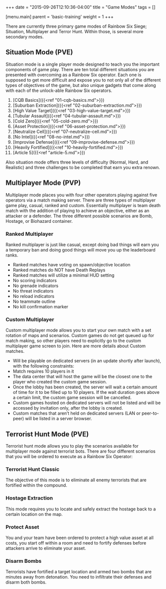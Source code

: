 +++
date = "2015-09-26T12:10:36-04:00"
title = "Game Modes"
tags = []

[menu.main]
  parent = 'basic-training'
  weight = 1
+++

There are currently three primary game modes of Rainbow Six Siege; Situation, Multiplayer and Terror Hunt. Within those, is several more secondary modes.

## Situation Mode (PVE)

Situation mode is a single player mode designed to teach you the important components of game play. There are ten total different situations you are presented with overcoming as a Rainbow Six operator. Each one is supposed to get more difficult and expose you to not only all of the different types of objectives of the game, but also unique gadgets that come along with each of the unlock-able Rainbow Six operators.

1. [CQB Basics]({{<ref "01-cqb-basics.md">}})
1. [Suburban Extraction]({{<ref "02-suburban-extraction.md">}})
1. [High Value Target]({{<ref "03-high-value-target.md">}})
1. [Tubular Assault]({{<ref "04-tubular-assault.md">}})
1. [Cold Zero]({{<ref "05-cold-zero.md">}})
1. [Asset Protection]({{<ref "06-asset-protection.md">}})
1. [Neutralize Cell]({{<ref "07-neutralize-cell.md">}})
1. [No Intel]({{<ref "08-no-intel.md">}})
1. [Improvise Defense]({{<ref "09-improvise-defense.md">}})
1. [Heavily Fortified]({{<ref "10-heavily-fortified.md">}})
1. [Article 5]({{<ref "article-5.md">}})

Also situation mode offers three levels of difficulty (Normal, Hard, and Realistic) and three challenges to be completed that earn you extra renown.

## Multiplayer Mode (PVP)

Multiplayer mode places you with four other operators playing against five operators via a match making server. There are three types of multiplayer game play, casual, ranked and custom. Essentially multiplayer is team death match with the addition of playing to achieve an objective, either as an attacker or a defender. The three different possible scenarios are Bomb, Hostage, or Biohazard container.

### Ranked Multiplayer

Ranked multiplayer is just like casual, except doing bad things will earn you a temporary ban and doing good things will move you up the leaderboard ranks.

* Ranked matches have voting on spawn/objective location
* Ranked matches do NOT have Death Replays
* Ranked matches will utilize a minimal HUD setting
* No scoring indicators
* No grenade indicators
* No threat indicators
* No reload indicators
* No teammate outline
* No kill confirmation marker

### Custom Multiplayer

Custom multiplayer mode allows you to start your own match with a set rotation of maps and scenarios. Custom games do not get queued up for match making, so other players need to explicitly go to the custom multiplayer game screen to join. Here are more details about Custom matches.

* Will be playable on dedicated servers (in an update shortly after launch), with the following constraints:
* Match requires 10 players in it
* The data center that will host the game will be the closest one to the player who created the custom game session.
* Once the lobby has been created, the server will wait a certain amount of time for it to be filled up to 10 players. If the wait duration goes above a certain limit, the custom game session will be cancelled.
* Custom games hosted on dedicated servers will not be listed and will be accessed by invitation only, after the lobby is created.
* Custom matches that aren’t held on dedicated servers (LAN or peer-to-peer) will be listed in a server browser.

## Terrorist Hunt Mode (PVE)

Terrorist hunt mode allows you to play the scenarios available for multiplayer mode against terrorist bots. There are four different scenarios that you will be ordered to execute as a Rainbow Six Operator:

### Terrorist Hunt Classic

The objective of this mode is to eliminate all enemy terrorists that are fortified within the compound.

### Hostage Extraction

This mode requires you to locate and safely extract the hostage back to a certain location on the map.

### Protect Asset

You and your team have been ordered to protect a high value asset at all costs, you start off within a room and need to fortify defenses before attackers arrive to eliminate your asset.

### Disarm Bombs

Terrorists have fortified a target location and armed two bombs that are minutes away from detonation. You need to infiltrate their defenses and disarm both bombs.

